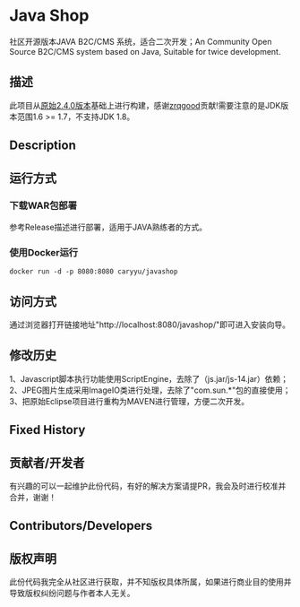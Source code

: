 # Java Shop
社区开源版本JAVA B2C/CMS 系统，适合二次开发；An Community Open Source B2C/CMS system based on Java, Suitable for twice development.

## 描述
此项目从[原始2.4.0版本](https://github.com/zrqgood/javashop.git)基础上进行构建，感谢[zrqgood](https://github.com/zrqgood)贡献!需要注意的是JDK版本范围1.6 >= 1.7，不支持JDK 1.8。

## Description

## 运行方式
### 下载WAR包部署
参考Release描述进行部署，适用于JAVA熟练者的方式。
### 使用Docker运行
```
docker run -d -p 8080:8080 caryyu/javashop
```

## 访问方式
通过浏览器打开链接地址"http://localhost:8080/javashop/"即可进入安装向导。

## 修改历史
1、Javascript脚本执行功能使用ScriptEngine，去除了（js.jar/js-14.jar）依赖；  
2、JPEG图片生成采用ImageIO类进行处理，去除了"com.sun.*"包的直接使用；  
3、把原始Eclipse项目进行重构为MAVEN进行管理，方便二次开发。  

## Fixed History

## 贡献者/开发者
有兴趣的可以一起维护此份代码，有好的解决方案请提PR，我会及时进行校准并合并，谢谢！

## Contributors/Developers

## 版权声明
此份代码我完全从社区进行获取，并不知版权具体所属，如果进行商业目的使用并导致版权纠纷问题与作者本人无关。